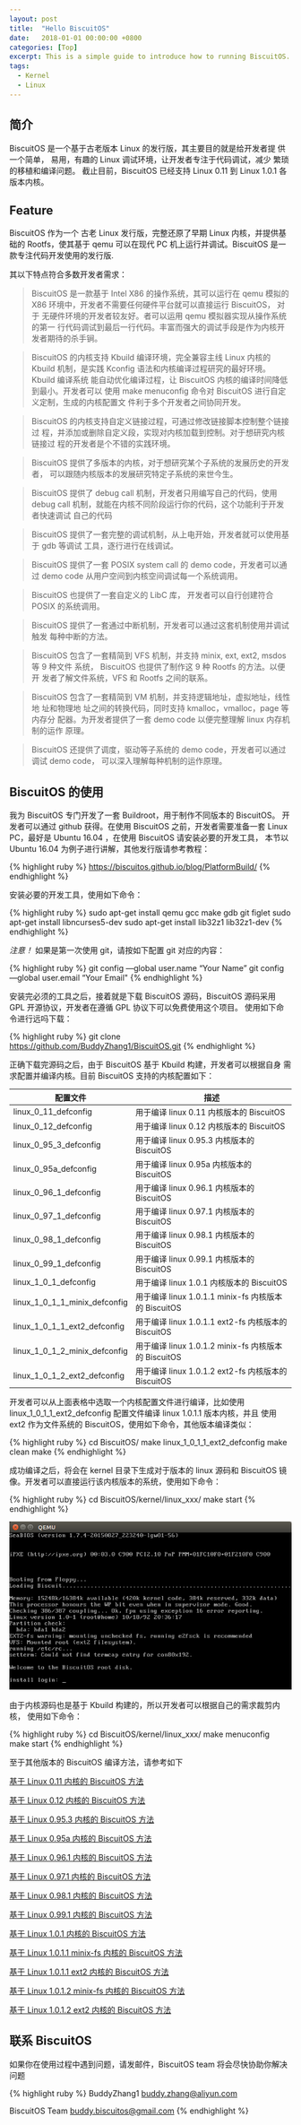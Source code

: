 ```yaml
---
layout: post
title:  "Hello BiscuitOS"
date:   2018-01-01 00:00:00 +0800
categories: [Top]
excerpt: This is a simple guide to introduce how to running BiscuitOS.
tags:
  - Kernel
  - Linux
---
```


## 简介

BiscuitOS 是一个基于古老版本 Linux 的发行版，其主要目的就是给开发者提
供一个简单， 易用，有趣的 Linux 调试环境，让开发者专注于代码调试，减少
繁琐的移植和编译问题。 截止目前，BiscuitOS 已经支持 Linux 0.11 到 
Linux 1.0.1 各版本内核。 

## Feature

BiscuitOS 作为一个 古老 Linux 发行版，完整还原了早期 Linux 内核，并提供基础的 Rootfs，使其基于 qemu 可以在现代 PC 机上运行并调试。BiscuitOS 是一款专注代码开发使用的发行版.

其以下特点符合多数开发者需求：
  
> BiscuitOS 是一款基于 Intel X86 的操作系统，其可以运行在 qemu 模拟的 
> X86 环境中，开发者不需要任何硬件平台就可以直接运行 BiscuitOS， 对于
> 无硬件环境的开发者较友好。者可以运用 qemu 模拟器实现从操作系统的第一
> 行代码调试到最后一行代码。丰富而强大的调试手段是作为内核开发者期待的杀手锏。

> BiscuitOS 的内核支持 Kbuild 编译环境，完全兼容主线 Linux 内核的 Kbuild
> 机制，是实践 Kconfig 语法和内核编译过程研究的最好环境。Kbuild 编译系统
> 能自动优化编译过程，让 BiscuitOS 内核的编译时间降低到最小。开发者可以
> 使用 make menuconfig 命令对 BiscuitOS 进行自定义定制，生成的内核配置文
> 件利于多个开发者之间协同开发。

> BiscuitOS 的内核支持自定义链接过程，可通过修改链接脚本控制整个链接过
> 程，并添加或删除自定义段，实现对内核加载到控制。对于想研究内核链接过
> 程的开发者是个不错的实践环境。
    
> BiscuitOS 提供了多版本的内核，对于想研究某个子系统的发展历史的开发者，
> 可以跟随内核版本的发展研究特定子系统的来世今生。

> BiscuitOS 提供了 debug call 机制，开发者只用编写自己的代码，使用 debug 
> call 机制，就能在内核不同阶段运行你的代码，这个功能利于开发者快速调试
> 自己的代码
    
> BiscuitOS 提供了一套完整的调试机制，从上电开始，开发者就可以使用基于 
> gdb 等调试 工具，逐行进行在线调试。
    
> BiscuitOS 提供了一套 POSIX system call 的 demo code，开发者可以通过 
> demo code 从用户空间到内核空间调试每一个系统调用。
    
> BiscuitOS 也提供了一套自定义的 LibC 库， 开发者可以自行创建符合 POSIX 
> 的系统调用。
    
> BiscuitOS 提供了一套通过中断机制，开发者可以通过这套机制使用并调试触发
> 每种中断的方法。
    
> BiscuitOS 包含了一套精简到 VFS 机制，并支持 minix, ext, ext2, msdos 
> 等 9 种文件 系统， BiscuitOS 也提供了制作这 9 种 Rootfs 的方法。以便开
> 发者了解文件系统，VFS 和 Rootfs 之间的联系。
    
> BiscuitOS 包含了一套精简到 VM 机制，并支持逻辑地址，虚拟地址，线性地
> 址和物理地 址之间的转换代码，同时支持 kmalloc，vmalloc，page 等内存分
> 配器。为开发者提供了一套 demo code 以便完整理解 linux 内存机制的运作
> 原理。
    
> BiscuitOS 还提供了调度，驱动等子系统的 demo code，开发者可以通过调试
> demo code， 可以深入理解每种机制的运作原理。

## BiscuitOS 的使用

我为 BiscuitOS 专门开发了一套 Buildroot，用于制作不同版本的 BiscuitOS。
开发者可以通过 github 获得。在使用 BiscuitOS 之前，开发者需要准备一套 
Linux PC，最好是 Ubuntu 16.04 ，在使用 BiscuitOS 请安装必要的开发工具，
本节以 Ubuntu 16.04 为例子进行讲解，其他发行版请参考教程：

{% highlight ruby %}
https://biscuitos.github.io/blog/PlatformBuild/
{% endhighlight %}

安装必要的开发工具，使用如下命令：

{% highlight ruby %}
  sudo apt-get install qemu gcc make gdb git figlet
  sudo apt-get install libncurses5-dev
  sudo apt-get install lib32z1 lib32z1-dev
{% endhighlight %}

*注意！* 如果是第一次使用 git，请按如下配置 git 对应的内容：

{% highlight ruby %}
  git config —global user.name “Your Name”
  git config —global user.email “Your Email"
{% endhighlight %}

安装完必须的工具之后，接着就是下载 BiscuitOS 源码，BiscuitOS 源码采用 
GPL 开源协议，开发者在遵循 GPL 协议下可以免费使用这个项目。
使用如下命令进行远吗下载：

{% highlight ruby %}
  git clone https://github.com/BuddyZhang1/BiscuitOS.git
{% endhighlight %}

正确下载完源码之后，由于 BiscuitOS 基于 Kbuild 构建，开发者可以根据自身
需求配置并编译内核。目前 BiscuitOS 支持的内核配置如下：

| 配置文件                     | 描述                                     |
| ---------------------------- | ---------------------------------------- |
| linux_0_11_defconfig         | 用于编译 linux 0.11 内核版本的 BiscuitOS |
| linux_0_12_defconfig         | 用于编译 linux 0.12 内核版本的 BiscuitOS |
| linux_0_95_3_defconfig       | 用于编译 linux 0.95.3 内核版本的 BiscuitOS |
| linux_0_95a_defconfig        | 用于编译 linux 0.95a 内核版本的 BiscuitOS |
| linux_0_96_1_defconfig       | 用于编译 linux 0.96.1 内核版本的 BiscuitOS |
| linux_0_97_1_defconfig       | 用于编译 linux 0.97.1 内核版本的 BiscuitOS |
| linux_0_98_1_defconfig       | 用于编译 linux 0.98.1 内核版本的 BiscuitOS |
| linux_0_99_1_defconfig       | 用于编译 linux 0.99.1 内核版本的 BiscuitOS |
| linux_1_0_1_defconfig        | 用于编译 linux 1.0.1 内核版本的 BiscuitOS |
| linux_1_0_1_1_minix_defconfig | 用于编译 linux 1.0.1.1 minix-fs 内核版本的 BiscuitOS |
| linux_1_0_1_1_ext2_defconfig  | 用于编译 linux 1.0.1.1 ext2-fs 内核版本的 BiscuitOS |
| linux_1_0_1_2_minix_defconfig | 用于编译 linux 1.0.1.2 minix-fs 内核版本的 BiscuitOS |
| linux_1_0_1_2_ext2_defconfig  | 用于编译 linux 1.0.1.2 ext2-fs 内核版本的 BiscuitOS |

开发者可以从上面表格中选取一个内核配置文件进行编译，比如使用 
linux_1_0_1_1_ext2_defconfig 配置文件编译 linux 1.0.1.1 版本内核，并且
使用 ext2 作为文件系统的 BiscuitOS，使用如下命令，其他版本编译类似：

{% highlight ruby %}
  cd BiscuitOS/
  make linux_1_0_1_1_ext2_defconfig
  make clean
  make
{% endhighlight %}

成功编译之后，将会在 kernel 目录下生成对于版本的 linux 源码和 BiscuitOS
镜像。开发者可以直接运行该内核版本的系统，使用如下命令：

{% highlight ruby %}
  cd BiscuitOS/kernel/linux_xxx/
  make start
{% endhighlight %}

![Running1.0.1.1 ext2](https://raw.githubusercontent.com/EmulateSpace/PictureSet/master/BiscuitOS/buildroot/V000019.png)

由于内核源码也是基于 Kbuild 构建的，所以开发者可以根据自己的需求裁剪内核，
使用如下命令：

{% highlight ruby %}
  cd BiscuitOS/kernel/linux_xxx/
  make menuconfig
  make start
{% endhighlight %}

至于其他版本的 BiscuitOS 编译方法，请参考如下 

[基于 Linux 0.11 内核的 BiscuitOS 方法](https://biscuitos.github.io/blog/Linux0.11_Usermanual/)

[基于 Linux 0.12 内核的 BiscuitOS 方法](https://biscuitos.github.io/blog/Linux0.12_Usermanual/)

[基于 Linux 0.95.3 内核的 BiscuitOS 方法](https://biscuitos.github.io/blog/Linux0.95.3_Usermanual/)

[基于 Linux 0.95a 内核的 BiscuitOS 方法](https://biscuitos.github.io/blog/Linux0.95a_Usermanual/)

[基于 Linux 0.96.1 内核的 BiscuitOS 方法](https://biscuitos.github.io/blog/Linux0.96.1_Usermanual/)

[基于 Linux 0.97.1 内核的 BiscuitOS 方法](https://biscuitos.github.io/blog/Linux0.97.1_Usermanual/)

[基于 Linux 0.98.1 内核的 BiscuitOS 方法](https://biscuitos.github.io/blog/Linux0.98.1_Usermanual/)

[基于 Linux 0.99.1 内核的 BiscuitOS 方法](https://biscuitos.github.io/blog/Linux0.99.1_Usermanual/)

[基于 Linux 1.0.1 内核的 BiscuitOS 方法](https://biscuitos.github.io/blog/Linux1.0.1_Usermanual/)

[基于 Linux 1.0.1.1 minix-fs 内核的 BiscuitOS 方法](https://biscuitos.github.io/blog/Linux1.0.1.1_minixfs_Usermanual/)

[基于 Linux 1.0.1.1 ext2 内核的 BiscuitOS 方法](https://biscuitos.github.io/blog/Linux1.0.1.1_ext2fs_Usermanual/)

[基于 Linux 1.0.1.2 minix-fs 内核的 BiscuitOS 方法](https://biscuitos.github.io/blog/Linux1.0.1.2_minixfs_Usermanual/)

[基于 Linux 1.0.1.2 ext2 内核的 BiscuitOS 方法](https://biscuitos.github.io/blog/Linux1.0.1.2_ext2fs_Usermanual/)

## 联系 BiscuitOS

如果你在使用过程中遇到问题，请发邮件，BiscuitOS team 将会尽快协助你解决问题

{% highlight ruby %}
  BuddyZhang1 <buddy.zhang@aliyun.com>

  BiscuitOS Team <buddy.biscuitos@gmail.com>
{% endhighlight %}
